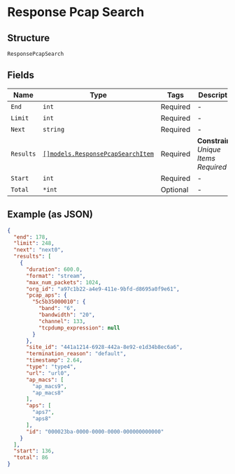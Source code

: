 
# Response Pcap Search

## Structure

`ResponsePcapSearch`

## Fields

| Name | Type | Tags | Description |
|  --- | --- | --- | --- |
| `End` | `int` | Required | - |
| `Limit` | `int` | Required | - |
| `Next` | `string` | Required | - |
| `Results` | [`[]models.ResponsePcapSearchItem`](../../doc/models/response-pcap-search-item.md) | Required | **Constraints**: *Unique Items Required* |
| `Start` | `int` | Required | - |
| `Total` | `*int` | Optional | - |

## Example (as JSON)

```json
{
  "end": 178,
  "limit": 248,
  "next": "next0",
  "results": [
    {
      "duration": 600.0,
      "format": "stream",
      "max_num_packets": 1024,
      "org_id": "a97c1b22-a4e9-411e-9bfd-d8695a0f9e61",
      "pcap_aps": {
        "5c5b35000010": {
          "band": "6",
          "bandwidth": "20",
          "channel": 133,
          "tcpdump_expression": null
        }
      },
      "site_id": "441a1214-6928-442a-8e92-e1d34b8ec6a6",
      "termination_reason": "default",
      "timestamp": 2.64,
      "type": "type4",
      "url": "url0",
      "ap_macs": [
        "ap_macs9",
        "ap_macs8"
      ],
      "aps": [
        "aps7",
        "aps8"
      ],
      "id": "000023ba-0000-0000-0000-000000000000"
    }
  ],
  "start": 136,
  "total": 86
}
```

